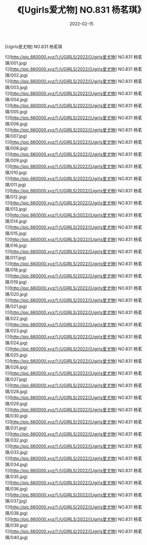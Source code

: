 ﻿---
layout: post
title:  《[Ugirls爱尤物] NO.831 杨茗琪》
date:   2022-02-15
img: http://pic.660000.xyz/1:/UGIRLS/2022/[Ugirls爱尤物] NO.831 杨茗琪/000.jpg
categories: [美女, 清纯, 唯美]
---

[Ugirls爱尤物] NO.831 杨茗琪

 ![](http://pic.660000.xyz/1:/UGIRLS/2022/[Ugirls爱尤物] NO.831 杨茗琪/001.jpg) <br>![](http://pic.660000.xyz/1:/UGIRLS/2022/[Ugirls爱尤物] NO.831 杨茗琪/002.jpg) <br>![](http://pic.660000.xyz/1:/UGIRLS/2022/[Ugirls爱尤物] NO.831 杨茗琪/003.jpg) <br>![](http://pic.660000.xyz/1:/UGIRLS/2022/[Ugirls爱尤物] NO.831 杨茗琪/004.jpg) <br>![](http://pic.660000.xyz/1:/UGIRLS/2022/[Ugirls爱尤物] NO.831 杨茗琪/005.jpg) <br>![](http://pic.660000.xyz/1:/UGIRLS/2022/[Ugirls爱尤物] NO.831 杨茗琪/006.jpg) <br>![](http://pic.660000.xyz/1:/UGIRLS/2022/[Ugirls爱尤物] NO.831 杨茗琪/007.jpg) <br>![](http://pic.660000.xyz/1:/UGIRLS/2022/[Ugirls爱尤物] NO.831 杨茗琪/008.jpg) <br>![](http://pic.660000.xyz/1:/UGIRLS/2022/[Ugirls爱尤物] NO.831 杨茗琪/009.jpg) <br>![](http://pic.660000.xyz/1:/UGIRLS/2022/[Ugirls爱尤物] NO.831 杨茗琪/010.jpg) <br>![](http://pic.660000.xyz/1:/UGIRLS/2022/[Ugirls爱尤物] NO.831 杨茗琪/011.jpg) <br>![](http://pic.660000.xyz/1:/UGIRLS/2022/[Ugirls爱尤物] NO.831 杨茗琪/012.jpg) <br>![](http://pic.660000.xyz/1:/UGIRLS/2022/[Ugirls爱尤物] NO.831 杨茗琪/013.jpg) <br>![](http://pic.660000.xyz/1:/UGIRLS/2022/[Ugirls爱尤物] NO.831 杨茗琪/014.jpg) <br>![](http://pic.660000.xyz/1:/UGIRLS/2022/[Ugirls爱尤物] NO.831 杨茗琪/015.jpg) <br>![](http://pic.660000.xyz/1:/UGIRLS/2022/[Ugirls爱尤物] NO.831 杨茗琪/016.jpg) <br>![](http://pic.660000.xyz/1:/UGIRLS/2022/[Ugirls爱尤物] NO.831 杨茗琪/017.jpg) <br>![](http://pic.660000.xyz/1:/UGIRLS/2022/[Ugirls爱尤物] NO.831 杨茗琪/018.jpg) <br>![](http://pic.660000.xyz/1:/UGIRLS/2022/[Ugirls爱尤物] NO.831 杨茗琪/019.jpg) <br>![](http://pic.660000.xyz/1:/UGIRLS/2022/[Ugirls爱尤物] NO.831 杨茗琪/020.jpg) <br>![](http://pic.660000.xyz/1:/UGIRLS/2022/[Ugirls爱尤物] NO.831 杨茗琪/021.jpg) <br>![](http://pic.660000.xyz/1:/UGIRLS/2022/[Ugirls爱尤物] NO.831 杨茗琪/022.jpg) <br>![](http://pic.660000.xyz/1:/UGIRLS/2022/[Ugirls爱尤物] NO.831 杨茗琪/023.jpg) <br>![](http://pic.660000.xyz/1:/UGIRLS/2022/[Ugirls爱尤物] NO.831 杨茗琪/024.jpg) <br>![](http://pic.660000.xyz/1:/UGIRLS/2022/[Ugirls爱尤物] NO.831 杨茗琪/025.jpg) <br>![](http://pic.660000.xyz/1:/UGIRLS/2022/[Ugirls爱尤物] NO.831 杨茗琪/026.jpg) <br>![](http://pic.660000.xyz/1:/UGIRLS/2022/[Ugirls爱尤物] NO.831 杨茗琪/027.jpg) <br>![](http://pic.660000.xyz/1:/UGIRLS/2022/[Ugirls爱尤物] NO.831 杨茗琪/028.jpg) <br>![](http://pic.660000.xyz/1:/UGIRLS/2022/[Ugirls爱尤物] NO.831 杨茗琪/029.jpg) <br>![](http://pic.660000.xyz/1:/UGIRLS/2022/[Ugirls爱尤物] NO.831 杨茗琪/030.jpg) <br>![](http://pic.660000.xyz/1:/UGIRLS/2022/[Ugirls爱尤物] NO.831 杨茗琪/031.jpg) <br>![](http://pic.660000.xyz/1:/UGIRLS/2022/[Ugirls爱尤物] NO.831 杨茗琪/032.jpg) <br>![](http://pic.660000.xyz/1:/UGIRLS/2022/[Ugirls爱尤物] NO.831 杨茗琪/033.jpg) <br>![](http://pic.660000.xyz/1:/UGIRLS/2022/[Ugirls爱尤物] NO.831 杨茗琪/034.jpg) <br>![](http://pic.660000.xyz/1:/UGIRLS/2022/[Ugirls爱尤物] NO.831 杨茗琪/035.jpg) <br>![](http://pic.660000.xyz/1:/UGIRLS/2022/[Ugirls爱尤物] NO.831 杨茗琪/036.jpg) <br>![](http://pic.660000.xyz/1:/UGIRLS/2022/[Ugirls爱尤物] NO.831 杨茗琪/037.jpg) <br>![](http://pic.660000.xyz/1:/UGIRLS/2022/[Ugirls爱尤物] NO.831 杨茗琪/038.jpg) <br>![](http://pic.660000.xyz/1:/UGIRLS/2022/[Ugirls爱尤物] NO.831 杨茗琪/039.jpg) <br>![](http://pic.660000.xyz/1:/UGIRLS/2022/[Ugirls爱尤物] NO.831 杨茗琪/040.jpg) <br>